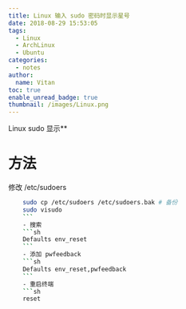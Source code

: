```yaml
---
title: Linux 输入 sudo 密码时显示星号
date: 2018-08-29 15:53:05
tags:
  - Linux
  - ArchLinux
  - Ubuntu
categories:
  - notes
author:
  name: Vitan
toc: true
enable_unread_badge: true
thumbnail: /images/Linux.png
---
```

Linux sudo  显示** 
<!--more-->
# 方法
修改 /etc/sudoers
```sh
    sudo cp /etc/sudoers /etc/sudoers.bak # 备份
    sudo visudo
    ```
    - 搜索
    ```sh
    Defaults env_reset
    ```
    - 添加 pwfeedback
    ```sh
    Defaults env_reset,pwfeedback
    ```
    - 重启终端
    ```sh
    reset
```
